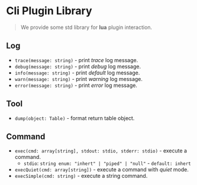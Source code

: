 # Cli Plugin Library

> We provide some std library for **lua** plugin interaction.

## Log

- `trace(message: string)` - print *trace* log message.
- `debug(message: string)` - print *debug* log message.
- `info(message: string)` - print *default* log message.
- `warn(message: string)` - print *warning* log message.
- `error(message: string)` - print *error* log message.

## Tool

- `dump(object: Table)` - format return table object.

## Command

- `exec(cmd: array[string], stdout: stdio, stderr: stdio)` - execute a command.
  - `stdio`: `string enum: "inhert" | "piped" | "null"` - `default: inhert`
- `execQuiet(cmd: array[string])` - execute a command with *quiet* mode.
- `execSimple(cmd: string)` - execute a string command.

